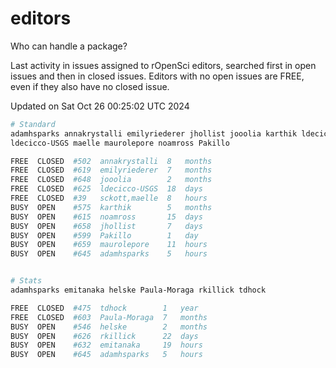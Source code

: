 # editors

Who can handle a package?

Last activity in issues assigned to rOpenSci editors, searched first in open
issues and then in closed issues. Editors with no open issues are FREE, even if
they also have no closed issue.


Updated on Sat Oct 26 00:25:02 UTC 2024

```bash
# Standard
adamhsparks annakrystalli emilyriederer jhollist jooolia karthik ldecicco
ldecicco-USGS maelle maurolepore noamross Pakillo

FREE  CLOSED  #502  annakrystalli  8   months
FREE  CLOSED  #619  emilyriederer  7   months
FREE  CLOSED  #648  jooolia        2   months
FREE  CLOSED  #625  ldecicco-USGS  18  days
FREE  CLOSED  #39   sckott,maelle  8   hours
BUSY  OPEN    #575  karthik        5   months
BUSY  OPEN    #615  noamross       15  days
BUSY  OPEN    #658  jhollist       7   days
BUSY  OPEN    #599  Pakillo        1   day
BUSY  OPEN    #659  maurolepore    11  hours
BUSY  OPEN    #645  adamhsparks    5   hours


# Stats
adamhsparks emitanaka helske Paula-Moraga rkillick tdhock

FREE  CLOSED  #475  tdhock        1   year
FREE  CLOSED  #603  Paula-Moraga  7   months
BUSY  OPEN    #546  helske        2   months
BUSY  OPEN    #626  rkillick      22  days
BUSY  OPEN    #632  emitanaka     19  hours
BUSY  OPEN    #645  adamhsparks   5   hours
```
